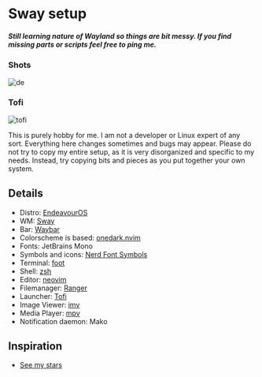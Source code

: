 # Sway setup
##### Still learning nature of Wayland so things are bit messy. If you find missing parts or scripts feel free to ping me.

### Shots

![de](https://github.com/bitterhalt/Sway-Dotfiles/assets/95308907/80ac346d-3354-4834-8ea2-97678b914ee1)

### Tofi
![tofi](https://github.com/bitterhalt/Sway-Dotfiles/assets/95308907/1d70efd8-7898-48af-ad55-69813f184767)

This is purely hobby for me. I am not a developer or Linux expert of any sort. Everything here changes sometimes and bugs may appear.
Please do not try to copy my entire setup, as it is very disorganized and specific to my needs. Instead, try copying bits and pieces as you put together your own system.

## Details
- Distro: [EndeavourOS](https://endeavouros.com/)
 - WM: [Sway](https://github.com/swaywm/sway)
 - Bar: [Waybar](https://github.com/Alexays/Waybar)
- Colorscheme is based: [onedark.nvim](https://github.com/navarasu/onedark.nvim)
- Fonts: JetBrains Mono
- Symbols and icons: [Nerd Font Symbols](https://archlinux.org/packages/extra/any/ttf-nerd-fonts-symbols/)
- Terminal: [foot](https://codeberg.org/dnkl/foot)
 - Shell: [zsh](https://www.zsh.org/)
 - Editor: [neovim](https://neovim.io/)
 - Filemanager: [Ranger](https://github.com/ranger/ranger)
 - Launcher: [Tofi](https://github.com/philj56/tofi)
 - Image Viewer: [imv](https://sr.ht/~exec64/imv/)
- Media Player: [mpv](https://mpv.io/)
- Notification daemon: Mako

## Inspiration
- [See my stars](https://github.com/bitterhalt?tab=stars)

